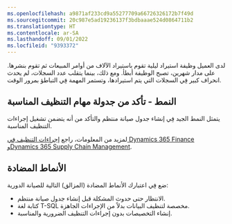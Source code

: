 ```yaml
---
ms.openlocfilehash: a9871af233cd9a55277709a66726326172b7f49d
ms.sourcegitcommit: 20c987e5ad19236137f3bdbaaae524d0864711b2
ms.translationtype: HT
ms.contentlocale: ar-SA
ms.lasthandoff: 09/01/2022
ms.locfileid: "9393372"
---
```

لدى العميل وظيفة استيراد ليلية تقوم باستيراد الآلاف من أوامر المبيعات ثم تقوم بنشرها. على مدار شهرين، تصبح الوظيفة أبطأ. ومع ذلك، بينما يتقلب عدد السجلات، لم يحدث انحراف كبير فِي السجلات التي يتم استيرادها، وتستمر المهمة فِي التباطؤ بمرور الوقت.

## <a name="pattern---ensure-appropriate-clean-up-jobs-are-scheduled"></a>النمط - تأكد من جدولة مهام التنظيف المناسبة

يتمثل النمط الجيد فِي إنشاء جدول صيانة منتظم والتأكد من أنه يتضمن تشغيل إجراءات التنظيف المناسبة.

لمزيد من المعلومات، راجع [إجراءات التنظيف فِي Dynamics 365 Finance وDynamics 365 Supply Chain Management](/dynamics365/fin-ops-core/dev-itpro/sysadmin/cleanuproutines/?azure-portal=true).

## <a name="anti-patterns"></a>الأنماط المضادة
ضع فِي اعتبارك الأنماط المضادة (المزالق) التالية للصيانة الدورية:
- الانتظار حتى حدوث المشكلة قبل إنشاء جدول صيانة منتظم.
- كتابة لغة T-SQL مخصصة لتنظيف البيانات بدلاً من الإجراءات الجاهزة.
- إنشاء التخصيصات بدون إجراءات التنظيف الضرورية والمناسبة.
